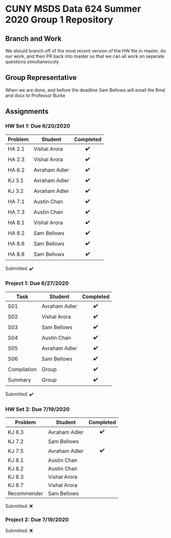 # CUNY MSDS Data 624 Summer 2020 Group 1 Repository

## Branch and Work
We should branch off of the most recent version of the HW file in master, do
our work, and then PR back into master so that we can all work on seperate
questions simultaneously

## Group Representative
When we are done, and before the deadline Sam Bellows will email the Rmd and
docx to Professor Burke

## Assignments
### HW Set 1: Due 6/20/2020
|Problem|Student|Completed|
|-------|-------|:-------:|
|HA 2.1|Vishal Arora|:heavy_check_mark:|
|HA 2.3|Vishal Arora|:heavy_check_mark:|
|HA 6.2|Avraham Adler|:heavy_check_mark:|
|KJ 3.1|Avraham Adler|:heavy_check_mark:|
|KJ 3.2|Avraham Adler|:heavy_check_mark:|
|HA 7.1|Austin Chan|:heavy_check_mark:|
|HA 7.3|Austin Chan|:heavy_check_mark:|
|HA 8.1|Vishal Arora|:heavy_check_mark:|
|HA 8.2|Sam Bellows|:heavy_check_mark:|
|HA 8.6|Sam Bellows|:heavy_check_mark:|
|HA 8.8|Sam Bellows|:heavy_check_mark:|
Submitted: :heavy_check_mark:

### Project 1: Due 6/27/2020
|Task|Student|Completed|
|----|-------|:-------:|
|S01|Avraham Adler|:heavy_check_mark:|
|S02|Vishal Arora|:heavy_check_mark:|
|S03|Sam Bellows|:heavy_check_mark:|
|S04|Austin Chan|:heavy_check_mark:|
|S05|Avraham Adler|:heavy_check_mark:|
|S06|Sam Bellows|:heavy_check_mark:|
|Compilation|Group|:heavy_check_mark:|
|Summary|Group|:heavy_check_mark:|

Submitted: :heavy_check_mark:
 
### HW Set 2: Due 7/19/2020
|Problem|Student|Completed|
|-------|-------|:-------:|
|KJ 6.3 |Avraham Adler|:heavy_check_mark:|
|KJ 7.2 |Sam Bellows  | |
|KJ 7.5 |Avraham Adler|:heavy_check_mark:|
|KJ 8.1 |Austin Chan  | |
|KJ 8.2 |Austin Chan  | |
|KJ 8.3 |Vishal Arora | |
|KJ 8.7 |Vishal Arora | |
|Recommender|Sam Bellows||

Submitted: :x:
 
### Project 2: Due 7/19/2020
Submitted: :x:
